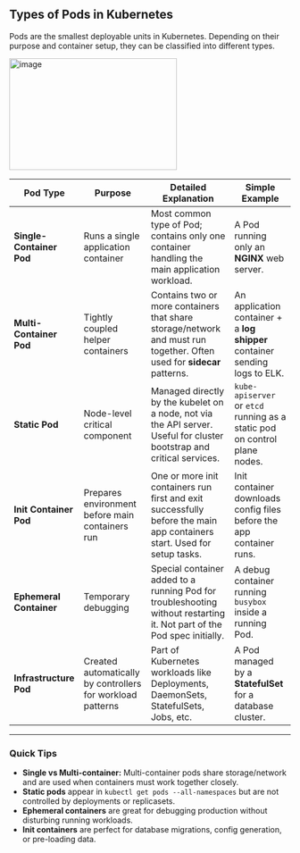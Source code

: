 ## **Types of Pods in Kubernetes**

Pods are the smallest deployable units in Kubernetes. Depending on their purpose and container setup, they can be classified into different types.

<img width="300" height="200" alt="image" src="https://github.com/user-attachments/assets/e78d934b-6dbf-4589-8aa7-d08e3389e2fb" />



| **Pod Type**             | **Purpose**                                                | **Detailed Explanation**                                                                                                | **Simple Example**                                                          |
| ------------------------ | ---------------------------------------------------------- | ----------------------------------------------------------------------------------------------------------------------- | --------------------------------------------------------------------------- |
| **Single-Container Pod** | Runs a single application container                        | Most common type of Pod; contains only one container handling the main application workload.                            | A Pod running only an **NGINX** web server.                                 |
| **Multi-Container Pod**  | Tightly coupled helper containers                          | Contains two or more containers that share storage/network and must run together. Often used for **sidecar** patterns.  | An application container + a **log shipper** container sending logs to ELK. |
| **Static Pod**           | Node-level critical component                              | Managed directly by the kubelet on a node, not via the API server. Useful for cluster bootstrap and critical services.  | `kube-apiserver` or `etcd` running as a static pod on control plane nodes.  |
| **Init Container Pod**   | Prepares environment before main containers run            | One or more init containers run first and exit successfully before the main app containers start. Used for setup tasks. | Init container downloads config files before the app container runs.        |
| **Ephemeral Container**  | Temporary debugging                                        | Special container added to a running Pod for troubleshooting without restarting it. Not part of the Pod spec initially. | A debug container running `busybox` inside a running Pod.                   |
| **Infrastructure Pod**   | Created automatically by controllers for workload patterns | Part of Kubernetes workloads like Deployments, DaemonSets, StatefulSets, Jobs, etc.                                     | A Pod managed by a **StatefulSet** for a database cluster.                  |

---

### **Quick Tips**

* **Single vs Multi-container:** Multi-container pods share storage/network and are used when containers must work together closely.
* **Static pods** appear in `kubectl get pods --all-namespaces` but are not controlled by deployments or replicasets.
* **Ephemeral containers** are great for debugging production without disturbing running workloads.
* **Init containers** are perfect for database migrations, config generation, or pre-loading data.

